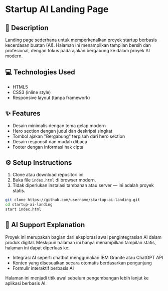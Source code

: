 
# Startup AI Landing Page

## 📄 Description
Landing page sederhana untuk memperkenalkan proyek startup berbasis kecerdasan buatan (AI). Halaman ini menampilkan tampilan bersih dan profesional, dengan fokus pada ajakan bergabung ke dalam proyek AI modern.

## 💻 Technologies Used
- HTML5
- CSS3 (inline style)
- Responsive layout (tanpa framework)

## ✨ Features
- Desain minimalis dengan tema gelap modern
- Hero section dengan judul dan deskripsi singkat
- Tombol ajakan "Bergabung" terpisah dari hero section
- Desain responsif dan mudah dibaca
- Footer dengan informasi hak cipta

## ⚙️ Setup Instructions
1. Clone atau download repositori ini.
2. Buka file `index.html` di browser modern.
3. Tidak diperlukan instalasi tambahan atau server — ini adalah proyek statis.

```bash
git clone https://github.com/username/startup-ai-landing.git
cd startup-ai-landing
start index.html
```

## 🤖 AI Support Explanation
Proyek ini merupakan bagian dari eksplorasi awal pengintegrasian AI dalam produk digital. Meskipun halaman ini hanya menampilkan tampilan statis, halaman ini dapat diperluas ke:
- Integrasi AI seperti chatbot menggunakan IBM Granite atau ChatGPT API
- Konten yang disesuaikan secara otomatis berdasarkan pengunjung
- Formulir interaktif berbasis AI

Halaman ini menjadi titik awal sebelum pengembangan lebih lanjut ke aplikasi berbasis AI.
